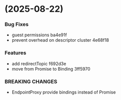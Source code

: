 #  (2025-08-22)


### Bug Fixes

* guest permissions ba4e91f
* prevent overhead on descriptor cluster 4e68f18


### Features

* add redirectTopic f692d3e
* move from Promise to Binding 3ff5970


### BREAKING CHANGES

* EndpointProxy provide bindings instead of Promise



